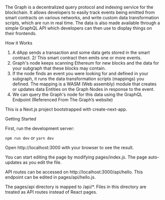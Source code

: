 The Graph is a decentralized query protocol and indexing service for the blockchain. It allows developers to easily track events being emitted from smart contracts on various networks, and write custom data transformation scripts, which are run in real time. The data is also made available through a simple GraphQL API which developers can then use to display things on their frontends.

How it Works

1) A dApp sends a transaction and some data gets stored in the smart contract. 2/ This smart contract then emits one or more events.
2) Graph's node keeps scanning Ethereum for new blocks and the data for your subgraph that these blocks may contain.
3) If the node finds an event you were looking for and defined in your subgraph, it runs the data transformation scripts (mappings) you defined. The mapping is a WASM (Web assembly) module that creates or updates data Entities on the Graph Nodes in response to the event.
4) We can query the Graph's node for this data using the GraphQL Endpoint
(Referenced From The Graph’s website)

This is a Next.js project bootstrapped with create-next-app.

Getting Started

First, run the development server:

`npm run dev` or `yarn dev`

Open http://localhost:3000 with your browser to see the result.

You can start editing the page by modifying pages/index.js. The page auto-updates as you edit the file.

API routes can be accessed on http://localhost:3000/api/hello. This endpoint can be edited in pages/api/hello.js.

The pages/api directory is mapped to /api/*. Files in this directory are treated as API routes instead of React pages.
